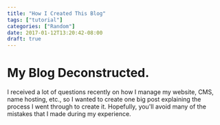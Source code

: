 ```yaml
---
title: "How I Created This Blog"
tags: ["tutorial"]
categories: ["Random"]
date: 2017-01-12T13:20:42-08:00
draft: true
---
```


# My Blog Deconstructed.

I received a lot of questions recently on how I manage my website, CMS, name hosting, etc., so I wanted to create one big post explaining the process I went through to create it. Hopefully, you'll avoid many of the mistakes that I made during my experience.

